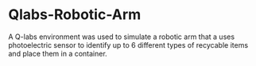# Qlabs-Robotic-Arm
A Q-labs environment was used to simulate a robotic arm that a uses photoelectric sensor to identify up to 6 different types of recycable items and place them in a container.

